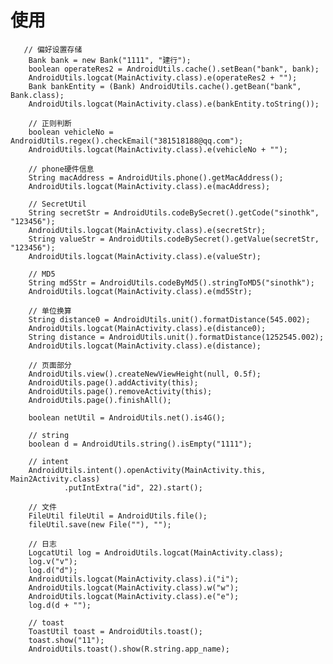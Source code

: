 

# 使用
       // 偏好设置存储
        Bank bank = new Bank("1111", "建行");
        boolean operateRes2 = AndroidUtils.cache().setBean("bank", bank);
        AndroidUtils.logcat(MainActivity.class).e(operateRes2 + "");
        Bank bankEntity = (Bank) AndroidUtils.cache().getBean("bank", Bank.class);
        AndroidUtils.logcat(MainActivity.class).e(bankEntity.toString());

        // 正则判断
        boolean vehicleNo = AndroidUtils.regex().checkEmail("381518188@qq.com");
        AndroidUtils.logcat(MainActivity.class).e(vehicleNo + "");

        // phone硬件信息
        String macAddress = AndroidUtils.phone().getMacAddress();
        AndroidUtils.logcat(MainActivity.class).e(macAddress);

        // SecretUtil
        String secretStr = AndroidUtils.codeBySecret().getCode("sinothk", "123456");
        AndroidUtils.logcat(MainActivity.class).e(secretStr);
        String valueStr = AndroidUtils.codeBySecret().getValue(secretStr, "123456");
        AndroidUtils.logcat(MainActivity.class).e(valueStr);

        // MD5
        String md5Str = AndroidUtils.codeByMd5().stringToMD5("sinothk");
        AndroidUtils.logcat(MainActivity.class).e(md5Str);

        // 单位换算
        String distance0 = AndroidUtils.unit().formatDistance(545.002);
        AndroidUtils.logcat(MainActivity.class).e(distance0);
        String distance = AndroidUtils.unit().formatDistance(1252545.002);
        AndroidUtils.logcat(MainActivity.class).e(distance);

        // 页面部分
        AndroidUtils.view().createNewViewHeight(null, 0.5f);
        AndroidUtils.page().addActivity(this);
        AndroidUtils.page().removeActivity(this);
        AndroidUtils.page().finishAll();

        boolean netUtil = AndroidUtils.net().is4G();

        // string
        boolean d = AndroidUtils.string().isEmpty("1111");

        // intent
        AndroidUtils.intent().openActivity(MainActivity.this, Main2Activity.class)
                .putIntExtra("id", 22).start();

        // 文件
        FileUtil fileUtil = AndroidUtils.file();
        fileUtil.save(new File(""), "");

        // 日志
        LogcatUtil log = AndroidUtils.logcat(MainActivity.class);
        log.v("v");
        log.d("d");
        AndroidUtils.logcat(MainActivity.class).i("i");
        AndroidUtils.logcat(MainActivity.class).w("w");
        AndroidUtils.logcat(MainActivity.class).e("e");
        log.d(d + "");

        // toast
        ToastUtil toast = AndroidUtils.toast();
        toast.show("11");
        AndroidUtils.toast().show(R.string.app_name);
